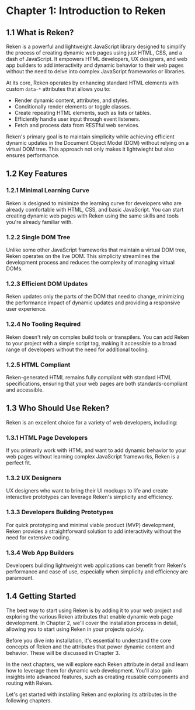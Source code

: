 

# Chapter 1: Introduction to Reken

## 1.1 What is Reken?

Reken is a powerful and lightweight JavaScript library designed to simplify the process of creating dynamic web pages using just HTML, CSS, and a dash of JavaScript. It empowers HTML developers, UX designers, and web app builders to add interactivity and dynamic behavior to their web pages without the need to delve into complex JavaScript frameworks or libraries.

At its core, Reken operates by enhancing standard HTML elements with custom `data-*` attributes that allows you to:

- Render dynamic content, attributes, and styles.
- Conditionally render elements or toggle classes.
- Create repeating HTML elements, such as lists or tables.
- Efficiently handle user input through event listeners.
- Fetch and process data from RESTful web services.

Reken's primary goal is to maintain simplicity while achieving efficient dynamic updates in the Document Object Model (DOM) without relying on a virtual DOM tree. This approach not only makes it lightwieght but also ensures performance.

## 1.2 Key Features

### 1.2.1 Minimal Learning Curve

Reken is designed to minimize the learning curve for developers who are already comfortable with HTML, CSS, and basic JavaScript. You can start creating dynamic web pages with Reken using the same skills and tools you're already familiar with.

### 1.2.2 Single DOM Tree

Unlike some other JavaScript frameworks that maintain a virtual DOM tree, Reken operates on the live DOM. This simplicity streamlines the development process and reduces the complexity of managing virtual DOMs.

### 1.2.3 Efficient DOM Updates

Reken updates only the parts of the DOM that need to change, minimizing the performance impact of dynamic updates and providing a responsive user experience.

### 1.2.4 No Tooling Required

Reken doesn't rely on complex build tools or transpilers. You can add Reken to your project with a simple script tag, making it accessible to a broad range of developers without the need for additional tooling.

### 1.2.5 HTML Compliant

Reken-generated HTML remains fully compliant with standard HTML specifications, ensuring that your web pages are both standards-compliant and accessible.

## 1.3 Who Should Use Reken?

Reken is an excellent choice for a variety of web developers, including:

### 1.3.1 HTML Page Developers

If you primarily work with HTML and want to add dynamic behavior to your web pages without learning complex JavaScript frameworks, Reken is a perfect fit.

### 1.3.2 UX Designers

UX designers who want to bring their UI mockups to life and create interactive prototypes can leverage Reken's simplicity and efficiency.

### 1.3.3 Developers Building Prototypes

For quick prototyping and minimal viable product (MVP) development, Reken provides a straightforward solution to add interactivity without the need for extensive coding.

### 1.3.4 Web App Builders

Developers building lightweight web applications can benefit from Reken's performance and ease of use, especially when simplicity and efficiency are paramount.

## 1.4 Getting Started

The best way to start using Reken is by adding it to your web project and exploring the various Reken attributes that enable dynamic web page development. In Chapter 2, we'll cover the installation process in detail, allowing you to start using Reken in your projects quickly.

Before you dive into installation, it's essential to understand the core concepts of Reken and the attributes that power dynamic content and behavior. These will be discussed in Chapter 3.

In the next chapters, we will explore each Reken attribute in detail and learn how to leverage them for dynamic web development. You'll also gain insights into advanced features, such as creating reusable components and routing with Reken.

Let's get started with installing Reken and exploring its attributes in the following chapters.
